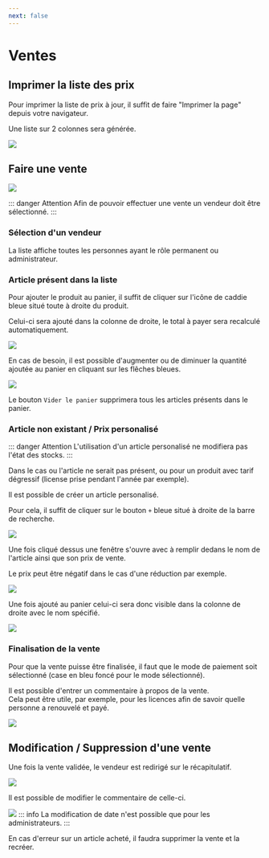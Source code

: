 ```yaml
---
next: false
---
```


<script setup>
import RoleLevelComponent from '../../../components/RoleLevelComponent.vue'
</script>

# Ventes <RoleLevelComponent level="supervisor" />

## Imprimer la liste des prix <RoleLevelComponent level="supervisor" />
Pour imprimer la liste de prix à jour, il suffit de faire "Imprimer la page" depuis votre navigateur.

Une liste sur 2 colonnes sera générée.

![](./images/vente-impression.png)

## Faire une vente <RoleLevelComponent level="supervisor" />
![](./images/vente-liste-1.png)

::: danger Attention
Afin de pouvoir effectuer une vente un vendeur doit être sélectionné.
:::

### Sélection d'un vendeur
La liste affiche toutes les personnes ayant le rôle permanent ou administrateur.

### Article présent dans la liste
Pour ajouter le produit au panier, il suffit de cliquer sur l'icône de caddie bleue situé toute à droite du produit.

Celui-ci sera ajouté dans la colonne de droite, le total à payer sera recalculé automatiquement.

![](./images/vente-liste-2.png)

En cas de besoin, il est possible d'augmenter ou de diminuer la quantité ajoutée au panier en cliquant sur les flêches bleues.

![](./images/vente-liste-3.png)

Le bouton `Vider le panier` supprimera tous les articles présents dans le panier.

### Article non existant / Prix personalisé
::: danger Attention
L'utilisation d'un article personalisé ne modifiera pas l'état des stocks.
:::

Dans le cas ou l'article ne serait pas présent, ou pour un produit avec tarif dégressif (license prise pendant l'année par exemple).

Il est possible de créer un article personalisé.

Pour cela, il suffit de cliquer sur le bouton `+` bleue situé à droite de la barre de recherche.

![](./images/vente-liste-4.png)

Une fois cliqué dessus une fenêtre s'ouvre avec à remplir dedans le nom de l'article ainsi que son prix de vente.

Le prix peut être négatif dans le cas d'une réduction par exemple.

![](./images/vente-liste-5.png)

Une fois ajouté au panier celui-ci sera donc visible dans la colonne de droite avec le nom spécifié.

![](./images/vente-liste-6.png)

### Finalisation de la vente
Pour que la vente puisse être finalisée, il faut que le mode de paiement soit sélectionné (case en bleu foncé pour le mode sélectionné).

Il est possible d'entrer un commentaire à propos de la vente.  
Cela peut être utile, par exemple, pour les licences afin de savoir quelle personne a renouvelé et payé.

![](./images/vente-liste-7.png)

## Modification / Suppression d'une vente <RoleLevelComponent level="supervisor" />
Une fois la vente validée, le vendeur est redirigé sur le récapitulatif.

![](./images/vente-detail-1.png)

Il est possible de modifier le commentaire de celle-ci.

![](./images/vente-detail-2.png)
::: info <RoleLevelComponent level="admin" />
La modification de date n'est possible que pour les administrateurs.
:::

En cas d'erreur sur un article acheté, il faudra supprimer la vente et la recréer.

